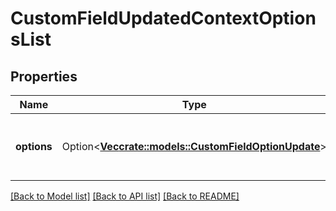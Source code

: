 # CustomFieldUpdatedContextOptionsList

## Properties

Name | Type | Description | Notes
------------ | ------------- | ------------- | -------------
**options** | Option<[**Vec<crate::models::CustomFieldOptionUpdate>**](CustomFieldOptionUpdate.md)> | The updated custom field options. | [optional]

[[Back to Model list]](../README.md#documentation-for-models) [[Back to API list]](../README.md#documentation-for-api-endpoints) [[Back to README]](../README.md)


